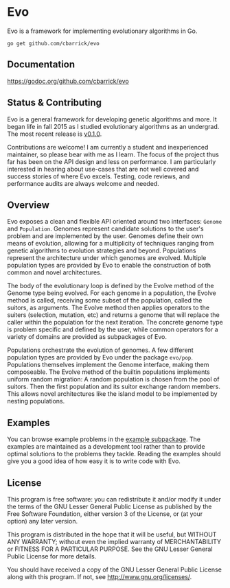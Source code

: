 # Evo

Evo is a framework for implementing evolutionary algorithms in Go.

```
go get github.com/cbarrick/evo
```


## Documentation

https://godoc.org/github.com/cbarrick/evo


## Status & Contributing

Evo is a general framework for developing genetic algorithms and more. It began life in fall 2015 as I studied evolutionary algorithms as an undergrad. The most recent release is [v0.1.0].

Contributions are welcome! I am currently a student and inexperienced maintainer, so please bear with me as I learn. The focus of the project thus far has been on the API design and less on performance. I am particularly interested in hearing about use-cases that are not well covered and success stories of where Evo excels. Testing, code reviews, and performance audits are always welcome and needed.

[v0.1.0]: https://github.com/cbarrick/evo/tree/v0.1.0


## Overview

Evo exposes a clean and flexible API oriented around two interfaces: `Genome` and `Population`. Genomes represent candidate solutions to the user's problem and are implemented by the user. Genomes define their own means of evolution, allowing for a multiplicity of techniques ranging from genetic algorithms to evolution strategies and beyond. Populations represent the architecture under which genomes are evolved. Multiple population types are provided by Evo to enable the construction of both common and novel architectures.

The body of the evolutionary loop is defined by the Evolve method of the Genome type being evolved. For each genome in a population, the Evolve method is called, receiving some subset of the population, called the suitors, as arguments. The Evolve method then applies operators to the suiters (selection, mutation, etc) and returns a genome that will replace the caller within the population for the next iteration. The concrete genome type is problem specific and defined by the user, while common operators for a variety of domains are provided as subpackages of Evo.

Populations orchestrate the evolution of genomes. A few different population types are provided by Evo under the package `evo/pop`. Populations themselves implement the Genome interface, making them composeable. The Evolve method of the builtin populations implements uniform random migration: A random population is chosen from the pool of suitors. Then the first population and its suitor exchange random members. This allows novel architectures like the island model to be implemented by nesting populations.


## Examples

You can browse example problems in the [example subpackage]. The examples are maintained as a development tool rather than to provide optimal solutions to the problems they tackle. Reading the examples should give you a good idea of how easy it is to write code with Evo.

[example subpackage]: https://github.com/cbarrick/evo/tree/master/example


## License

This program is free software: you can redistribute it and/or modify it under the terms of the GNU Lesser General Public License as published by the Free Software Foundation, either version 3 of the License, or (at your option) any later version.

This program is distributed in the hope that it will be useful, but WITHOUT ANY WARRANTY; without even the implied warranty of MERCHANTABILITY or FITNESS FOR A PARTICULAR PURPOSE. See the GNU Lesser General Public License for more details.

You should have received a copy of the GNU Lesser General Public License along with this program. If not, see <http://www.gnu.org/licenses/>.
